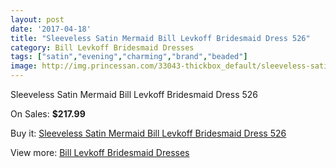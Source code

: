 ```yaml
---
layout: post
date: '2017-04-18'
title: "Sleeveless Satin Mermaid Bill Levkoff Bridesmaid Dress 526"
category: Bill Levkoff Bridesmaid Dresses
tags: ["satin","evening","charming","brand","beaded"]
image: http://img.princessan.com/33043-thickbox_default/sleeveless-satin-mermaid-bill-levkoff-bridesmaid-dress-526.jpg
---
```

Sleeveless Satin Mermaid Bill Levkoff Bridesmaid Dress 526

On Sales: **$217.99**
<a href="https://www.princessan.com/en/15301-sleeveless-satin-mermaid-bill-levkoff-bridesmaid-dress-526.html"><amp-img layout="responsive" width="600" height="600" src="//img.princessan.com/33043-thickbox_default/sleeveless-satin-mermaid-bill-levkoff-bridesmaid-dress-526.jpg" alt="Sleeveless Satin Mermaid Bill Levkoff Bridesmaid Dress 526 0" /></a>

Buy it: [Sleeveless Satin Mermaid Bill Levkoff Bridesmaid Dress 526](https://www.princessan.com/en/15301-sleeveless-satin-mermaid-bill-levkoff-bridesmaid-dress-526.html "Sleeveless Satin Mermaid Bill Levkoff Bridesmaid Dress 526")

View more: [Bill Levkoff Bridesmaid Dresses](https://www.princessan.com/en/110- "Bill Levkoff Bridesmaid Dresses")